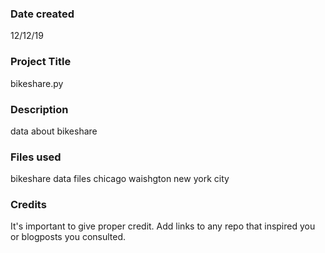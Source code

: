 ### Date created
12/12/19

### Project Title
bikeshare.py

### Description
data about bikeshare

### Files used
bikeshare
data files
chicago
waishgton
new york city

### Credits
It's important to give proper credit. Add links to any repo that inspired you or blogposts you consulted.
